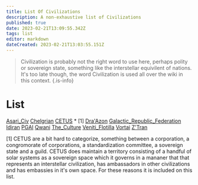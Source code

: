 ```yaml
---
title: List Of Civilizations
description: A non-exhaustive list of Civilizations
published: true
date: 2023-02-21T13:09:55.342Z
tags: list
editor: markdown
dateCreated: 2023-02-21T13:03:55.151Z
---
```


> Civilization is probably not the right word to use here, perhaps polity or sovereign state, something like the interstellar equivilent of nations. It's too late though, the word Civilization is used all over the wiki in this context.
{.is-info}


# List
[Asari_Civ](/Asari_Civ)
[Chelgrian](/Chelgrian)
[CETUS](/CETUS) * [1]
[Dra'Azon](/Dra'Azon)
[Galactic_Republic_Federation](/Galactic_Republic_Federation)
[Idiran](/Idiran)
[PGAI](/PGAI)
[Qwani](/Qwani)
[The_Culture](/The_Culture)
[Veniti_Flotilla](/Veniti_Flotilla)
[Vortai](/Vortai)
[Z'Tran](/Z'Tran)

[1] CETUS are a bit hard to categorize, something between a corporation, a congromorate of corporations, a standardization committee, a sovereign state and a guild. CETUS does maintain a territory consisting of a handful of solar systems as a sovereign space which it governs in a mananer that that represents an interstellar civilization, has ambassadors in other civilizations and has embassies in it's own space. For these reasons it is included on this list.


